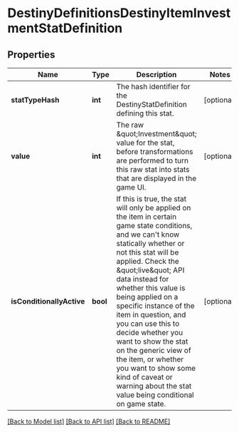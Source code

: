 # DestinyDefinitionsDestinyItemInvestmentStatDefinition

## Properties
Name | Type | Description | Notes
------------ | ------------- | ------------- | -------------
**statTypeHash** | **int** | The hash identifier for the DestinyStatDefinition defining this stat. | [optional] 
**value** | **int** | The raw \&quot;Investment\&quot; value for the stat, before transformations are performed to turn this raw stat into stats that are displayed in the game UI. | [optional] 
**isConditionallyActive** | **bool** | If this is true, the stat will only be applied on the item in certain game state conditions, and we can&#39;t know statically whether or not this stat will be applied. Check the \&quot;live\&quot; API data instead for whether this value is being applied on a specific instance of the item in question, and you can use this to decide whether you want to show the stat on the generic view of the item, or whether you want to show some kind of caveat or warning about the stat value being conditional on game state. | [optional] 

[[Back to Model list]](../README.md#documentation-for-models) [[Back to API list]](../README.md#documentation-for-api-endpoints) [[Back to README]](../README.md)


